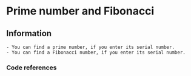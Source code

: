 # Prime number and Fibonacci

## Information

    - You can find a prime number, if you enter its serial number.
    - You can find a Fibonacci number, if you enter its serial number.
    
### Code references

   
